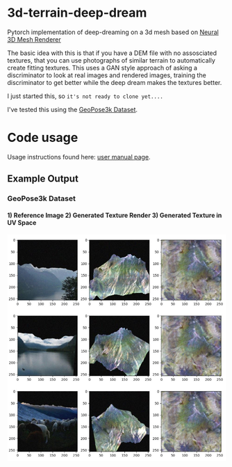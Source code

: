 # 3d-terrain-deep-dream
Pytorch implementation of deep-dreaming on a 3d mesh based on [Neural 3D Mesh Renderer](https://arxiv.org/pdf/1711.07566.pdf)

The basic idea with this is that if you have a DEM file with no assosciated textures, that you can use photographs of similar terrain to automatically create fitting textures. This uses a GAN style approach of asking a discriminator to look at real images and rendered images, training the discriminator to get better while the deep dream makes the textures better.

I just started this, so `it's not ready to clone yet....`

I've tested this using the [GeoPose3k Dataset](http://cphoto.fit.vutbr.cz/geoPose3K/).

# Code usage
Usage instructions found here: [user manual page](USAGE.md).

## Example Output
### GeoPose3k Dataset
#### 1) Reference Image  2) Generated Texture Render  3) Generated Texture in UV Space
![](output/austria_01.jpg)
